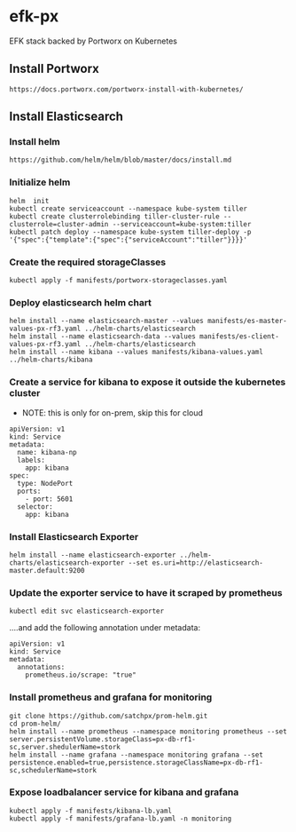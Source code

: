# efk-px
EFK stack backed by Portworx on Kubernetes

## Install Portworx
```
https://docs.portworx.com/portworx-install-with-kubernetes/
```

## Install Elasticsearch
### Install helm
```
https://github.com/helm/helm/blob/master/docs/install.md
```

### Initialize helm
```
helm  init
kubectl create serviceaccount --namespace kube-system tiller
kubectl create clusterrolebinding tiller-cluster-rule --clusterrole=cluster-admin --serviceaccount=kube-system:tiller
kubectl patch deploy --namespace kube-system tiller-deploy -p '{"spec":{"template":{"spec":{"serviceAccount":"tiller"}}}}'
```

### Create the required storageClasses
```
kubectl apply -f manifests/portworx-storageclasses.yaml
```

### Deploy elasticsearch helm chart
```
helm install --name elasticsearch-master --values manifests/es-master-values-px-rf3.yaml ../helm-charts/elasticsearch
helm install --name elasticsearch-data --values manifests/es-client-values-px-rf3.yaml ../helm-charts/elasticsearch
helm install --name kibana --values manifests/kibana-values.yaml ../helm-charts/kibana
```

### Create a service for kibana to expose it outside the kubernetes cluster
* NOTE: this is only for on-prem, skip this for cloud
```
apiVersion: v1
kind: Service
metadata:
  name: kibana-np
  labels:
    app: kibana
spec:
  type: NodePort
  ports:
    - port: 5601
  selector:
    app: kibana
```

### Install Elasticsearch Exporter
```
helm install --name elasticsearch-exporter ../helm-charts/elasticsearch-exporter --set es.uri=http://elasticsearch-master.default:9200
```

### Update the exporter service to have it scraped by prometheus
```
kubectl edit svc elasticsearch-exporter
```
....and add the following annotation under metadata:
```
apiVersion: v1
kind: Service
metadata:
  annotations:
    prometheus.io/scrape: "true"
```


### Install prometheus and grafana for monitoring
```
git clone https://github.com/satchpx/prom-helm.git
cd prom-helm/
helm install --name prometheus --namespace monitoring prometheus --set server.persistentVolume.storageClass=px-db-rf1-sc,server.shedulerName=stork
helm install --name grafana --namespace monitoring grafana --set persistence.enabled=true,persistence.storageClassName=px-db-rf1-sc,schedulerName=stork
```

### Expose loadbalancer service for kibana and grafana
```
kubectl apply -f manifests/kibana-lb.yaml
kubectl apply -f manifests/grafana-lb.yaml -n monitoring
```

